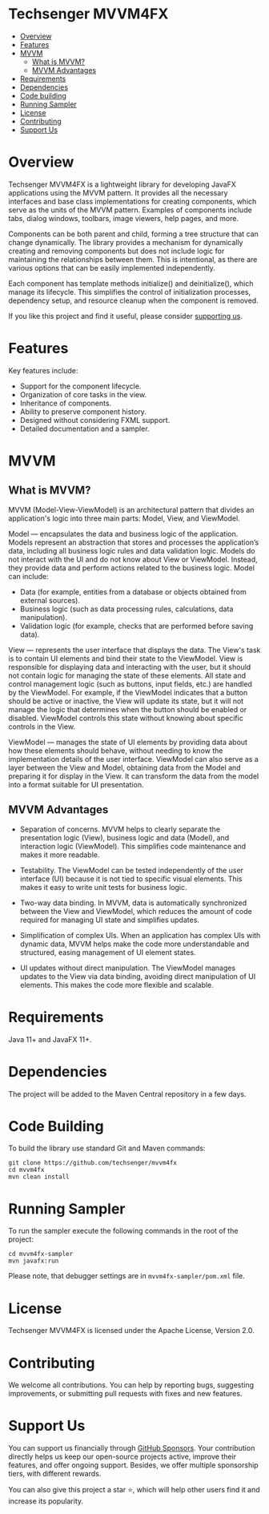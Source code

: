 # Techsenger MVVM4FX
* [Overview](#overview)
* [Features](#features)
* [MVVM](#mvvm)
    * [What is MVVM?](#what-is-mvvm)
    * [MVVM Advantages](#mvvm-advantages)
* [Requirements](#requirements)
* [Dependencies](#dependencies)
* [Code building](#code-building)
* [Running Sampler](#sampler)
* [License](#license)
* [Contributing](#contributing)
* [Support Us](#support-us)

# Overview <a name="overview"></a>

Techsenger MVVM4FX is a lightweight library for developing JavaFX applications using the MVVM pattern. It provides all
the necessary interfaces and base class implementations for creating components, which serve as the units of the MVVM
pattern. Examples of components include tabs, dialog windows, toolbars, image viewers, help pages, and more.

Components can be both parent and child, forming a tree structure that can change dynamically. The library
provides a mechanism for dynamically creating and removing components but does not include logic for maintaining the
relationships between them. This is intentional, as there are various options that can be easily implemented
independently.

Each component has template methods initialize() and deinitialize(), which manage its lifecycle. This simplifies the
control of initialization processes, dependency setup, and resource cleanup when the component is removed.

If you like this project and find it useful, please consider [supporting us](#support-us).

# Features <a name="features"></a>

Key features include:

* Support for the component lifecycle.
* Organization of core tasks in the view.
* Inheritance of components.
* Ability to preserve component history.
* Designed without considering FXML support.
* Detailed documentation and a sampler.

# MVVM <a name="mvvm"></a>

## What is MVVM? <a name="what-is-mvvm"></a>

MVVM (Model-View-ViewModel) is an architectural pattern that divides an application's logic into three main parts:
Model, View, and ViewModel.

Model — encapsulates the data and business logic of the application. Models represent an abstraction that stores and
processes the application’s data, including all business logic rules and data validation logic. Models do not interact
with the UI and do not know about View or ViewModel. Instead, they provide data and perform actions related to the
business logic. Model can include:

* Data (for example, entities from a database or objects obtained from external sources).
* Business logic (such as data processing rules, calculations, data manipulation).
* Validation logic (for example, checks that are performed before saving data).

View — represents the user interface that displays the data. The View's task is to contain UI elements and bind their
state to the ViewModel. View is responsible for displaying data and interacting with the user, but it should not
contain logic for managing the state of these elements. All state and control management logic (such as buttons, input
fields, etc.) are handled by the ViewModel. For example, if the ViewModel indicates that a button should be active or
inactive, the View will update its state, but it will not manage the logic that determines when the button should be
enabled or disabled. ViewModel controls this state without knowing about specific controls in the View.

ViewModel — manages the state of UI elements by providing data about how these elements should behave, without needing
to know the implementation details of the user interface. ViewModel can also serve as a layer between the View and
Model, obtaining data from the Model and preparing it for display in the View. It can transform the data from the model
into a format suitable for UI presentation.

## MVVM Advantages <a name="mvvm-advantages"></a>

* Separation of concerns. MVVM helps to clearly separate the presentation logic (View), business logic and data (Model),
and interaction logic (ViewModel). This simplifies code maintenance and makes it more readable.

* Testability. The ViewModel can be tested independently of the user interface (UI) because it is not tied to specific
visual elements. This makes it easy to write unit tests for business logic.

* Two-way data binding. In MVVM, data is automatically synchronized between the View and ViewModel, which reduces the
amount of code required for managing UI state and simplifies updates.

* Simplification of complex UIs. When an application has complex UIs with dynamic data, MVVM helps make the code more
understandable and structured, easing management of UI element states.

* UI updates without direct manipulation. The ViewModel manages updates to the View via data binding, avoiding direct
manipulation of UI elements. This makes the code more flexible and scalable.

# Requirements <a name="requirements"></a>

Java 11+ and JavaFX 11+.

# Dependencies <a name="dependencies"></a>

The project will be added to the Maven Central repository in a few days.

# Code Building <a name="code-building"></a>

To build the library use standard Git and Maven commands:

    git clone https://github.com/techsenger/mvvm4fx
    cd mvvm4fx
    mvn clean install

# Running Sampler <a name="sampler"></a>

To run the sampler execute the following commands in the root of the project:

    cd mvvm4fx-sampler
    mvn javafx:run

Please note, that debugger settings are in `mvvm4fx-sampler/pom.xml` file.

# License <a name="license"></a>

Techsenger MVVM4FX is licensed under the Apache License, Version 2.0.

# Contributing <a name="contributing"></a>

We welcome all contributions. You can help by reporting bugs, suggesting improvements, or submitting pull requests
with fixes and new features.

# Support Us <a name="support-us"></a>

You can support us financially through [GitHub Sponsors](https://github.com/sponsors/techsenger). Your
contribution directly helps us keep our open-source projects active, improve their features, and offer ongoing support.
Besides, we offer multiple sponsorship tiers, with different rewards.

You can also give this project a star ⭐, which will help other users find it and increase its popularity.

